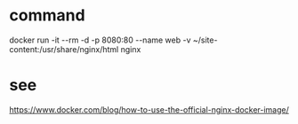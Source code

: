 

# command
docker run -it --rm -d -p 8080:80 --name web -v ~/site-content:/usr/share/nginx/html nginx

# see
https://www.docker.com/blog/how-to-use-the-official-nginx-docker-image/